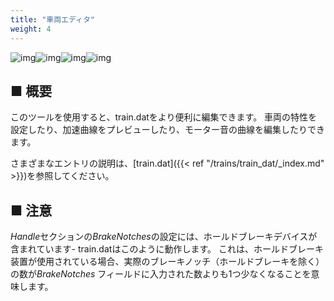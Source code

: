 ```yaml
---
title: "車両エディタ"
weight: 4
---
```


![img](/images/tool_traineditor_screenshot_1.png)![img](/images/tool_traineditor_screenshot_2.png)![img](/images/tool_traineditor_screenshot_3.png)![img](/images/tool_traineditor_screenshot_4.png)

## ■ 概要

このツールを使用すると、train.datをより便利に編集できます。 車両の特性を設定したり、加速曲線をプレビューしたり、モーター音の曲線を編集したりできます。

さまざまなエントリの説明は、[train.dat]({{< ref "/trains/train_dat/_index.md" >}})を参照してください。

## ■ 注意

*Handle*セクションの*BrakeNotches*の設定には、ホールドブレーキデバイスが含まれています- train.datはこのように動作します。 これは、ホールドブレーキ装置が使用されている場合、実際のブレーキノッチ（ホールドブレーキを除く）の数が*BrakeNotches* フィールドに入力された数よりも1つ少なくなることを意味します。